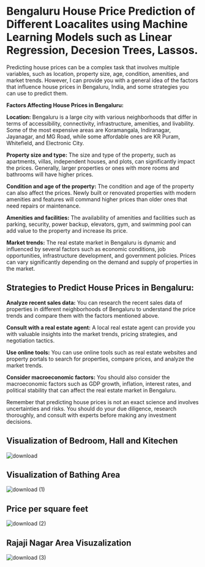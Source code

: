 # Bengaluru House Price Prediction of Different Loacalites using Machine Learning Models such as Linear Regression, Decesion Trees, Lassos.

Predicting house prices can be a complex task that involves multiple variables, such as location, property size, age, condition, amenities, and market trends. However, I can provide you with a general idea of the factors that influence house prices in Bengaluru, India, and some strategies you can use to predict them.

**Factors Affecting House Prices in Bengaluru:**

**Location:** Bengaluru is a large city with various neighborhoods that differ in terms of accessibility, connectivity, infrastructure, amenities, and livability. Some of the most expensive areas are Koramangala, Indiranagar, Jayanagar, and MG Road, while some affordable ones are KR Puram, Whitefield, and Electronic City.

**Property size and type:** The size and type of the property, such as apartments, villas, independent houses, and plots, can significantly impact the prices. Generally, larger properties or ones with more rooms and bathrooms will have higher prices.

**Condition and age of the property:** The condition and age of the property can also affect the prices. Newly built or renovated properties with modern amenities and features will command higher prices than older ones that need repairs or maintenance.

**Amenities and facilities:** The availability of amenities and facilities such as parking, security, power backup, elevators, gym, and swimming pool can add value to the property and increase its price.

**Market trends:** The real estate market in Bengaluru is dynamic and influenced by several factors such as economic conditions, job opportunities, infrastructure development, and government policies. Prices can vary significantly depending on the demand and supply of properties in the market.

## Strategies to Predict House Prices in Bengaluru:

**Analyze recent sales data:** You can research the recent sales data of properties in different neighborhoods of Bengaluru to understand the price trends and compare them with the factors mentioned above.

**Consult with a real estate agent:** A local real estate agent can provide you with valuable insights into the market trends, pricing strategies, and negotiation tactics.

**Use online tools:** You can use online tools such as real estate websites and property portals to search for properties, compare prices, and analyze the market trends.

**Consider macroeconomic factors:** You should also consider the macroeconomic factors such as GDP growth, inflation, interest rates, and political stability that can affect the real estate market in Bengaluru.

Remember that predicting house prices is not an exact science and involves uncertainties and risks. You should do your due diligence, research thoroughly, and consult with experts before making any investment decisions.

## Visualization of Bedroom, Hall and Kitechen
![download](https://user-images.githubusercontent.com/90987160/221073271-43b7c838-dbc5-490c-863c-7a71ba020b21.png)

## Visualization of Bathing Area
![download (1)](https://user-images.githubusercontent.com/90987160/221073381-d094c91c-0b04-4374-94ef-8a21fb0fb581.png)

## Price per square feet
![download (2)](https://user-images.githubusercontent.com/90987160/221073509-8d87aa61-b9d1-4b19-8082-5914a1693264.png)

## Rajaji Nagar Area Visuzalization 
![download (3)](https://user-images.githubusercontent.com/90987160/221073604-54e070ab-8806-4f1b-b27e-cf08d6c1bbb9.png)

